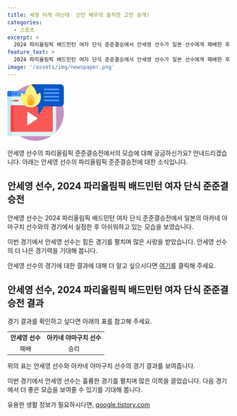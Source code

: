 ```yaml
---
title: 세영 이게 아닌데  신인 배우의 솔직한 고민 공개!
categories:
  - 스포츠
excerpt: >
  2024 파리올림픽 배드민턴 여자 단식 준준결승에서 안세영 선수가 일본 선수에게 패배한 후 아쉬움을 터뜨렸다. 대한민국을 대표하는 선수의 노력에 관심이 쏠리고 있다.
feature_text: >
  2024 파리올림픽 배드민턴 여자 단식 준준결승에서 안세영 선수가 일본 선수에게 패배한 후 아쉬움을 터뜨렸다. 대한민국을 대표하는 선수의 노력에 관심이 쏠리고 있다.
image: '/assets/img/newspaper.png'
---
```


<p><img src="/assets/img/news.png" alt="rentncar 속보" /></p>

<p>안세영 선수의 파리올림픽 준준결승전에서의 모습에 대해 궁금하신가요? 안내드리겠습니다. 아래는 안세영 선수의 파리올림픽 준준결승전에 대한 소식입니다.</p>

<h2 data-ke-size="size26">안세영 선수, 2024 파리올림픽 배드민턴 여자 단식 준준결승전</h2>

<p>안세영 선수는 2024 파리올림픽 배드민턴 여자 단식 준준결승전에서 일본의 아카네 야마구치 선수와의 경기에서 실점한 후 아쉬워하고 있는 모습을 보였습니다.</p>

<p data-ke-size="size16"> </p>

<p>이번 경기에서 안세영 선수는 힘든 경기를 펼치며 많은 사랑을 받았습니다. 안세영 선수의 더 나은 경기력을 기대해 봅니다.</p>

<p data-ke-size="size16"> </p>

<p>안세영 선수의 경기에 대한 결과에 대해 더 알고 싶으시다면 <a href="https://www.news1.kr/articles/?4403340">여기</a>를 클릭해 주세요.</p>

<h2 data-ke-size="size26">안세영 선수, 2024 파리올림픽 배드민턴 여자 단식 준준결승전 결과</h2>

<p>경기 결과를 확인하고 싶다면 아래의 표를 참고해 주세요.</p>

<table>
  <tr>
    <td style="text-align: center; height: 17px;"><b>안세영 선수</b></td>
    <td style="text-align: center; height: 17px;"><b>아카네 야마구치 선수</b></td>
  </tr>
  <tr>
    <td style="text-align: center; height: 17px;">패배</td>
    <td style="text-align: center; height: 17px;">승리</td>
  </tr>
</table>

<p>위의 표는 안세영 선수와 아카네 야마구치 선수의 경기 결과를 보여줍니다.</p>

<p>이번 경기에서 안세영 선수는 훌륭한 경기를 펼치며 많은 이목을 끌었습니다. 다음 경기에서 더 좋은 모습을 보여줄 수 있기를 기대해 봅니다.</p>
유용한 생활 정보가 필요하시다면, <a href="https://qoogle.tistory.com" rel="dofollow">qoogle.tistory.com</a>


